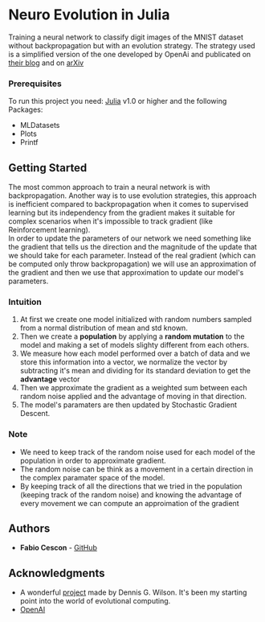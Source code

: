 # Neuro Evolution in Julia

Training a neural network to classify digit images of the MNIST dataset without backpropagation but with an evolution strategy. The strategy used is a simplified version of the one developed by OpenAi and publicated on [their blog](https://openai.com/blog/evolution-strategies/) and on [arXiv](https://arxiv.org/pdf/1703.03864.pdf)
  
### Prerequisites

To run this project you need: [Julia](https://julialang.org/) v1.0 or higher and the following Packages:
- MLDatasets
- Plots
- Printf

## Getting Started

The most common approach to train a neural network is with backpropagation. Another way is to use evolution strategies, this approach is inefficient compared to backpropagation when it comes to supervised learning but its independency from the gradient makes it suitable for complex scenarios when it's impossible to track gradient (like Reinforcement learning).  
In order to update the parameters of our network we need something like the gradient that tells us the direction and the magnitude of the update that we should take for each parameter. Instead of the real gradient (which can be computed only throw backpropagation) we will use an approximation of the gradient and then we use that approximation to update our model's parameters.  
  
### Intuition  
1. At first we create one model initialized with random numbers sampled from a normal distribution of mean and std known.
2. Then we create a **population** by applying a **random mutation** to the model and making a set of models slighty different from each others. 
3. We measure how each model performed over a batch of data and we store this information into a vector, we normalize the vector by subtracting it's mean and dividing for its standard deviation to get the **advantage** vector
4. Then we approximate the gradient as a weighted sum between each random noise applied and the advantage of moving in that direction.
5. The model's paramaters are then updated by Stochastic Gradient Descent. 

### Note
- We need to keep track of the random noise used for each model of the population in order to approximate gradient.
- The random noise can be think as a movement in a certain direction in the complex paramater space of the model. 
- By keeping track of all the directions that we tried in the population (keeping track of the random noise) and knowing the advantage of every movement we can compute an approimation of the gradient

## Authors

* **Fabio Cescon** - [GitHub](https://github.com/cesch97)


## Acknowledgments

* A wonderful [project](https://github.com/d9w/evolution) made by Dennis G. Wilson. It's been my starting point into the world of evolutional computing.
* [OpenAI](https://openai.com/)


